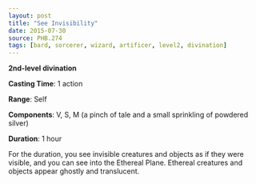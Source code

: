 ```yaml
---
layout: post
title: "See Invisibility"
date: 2015-07-30
source: PHB.274
tags: [bard, sorcerer, wizard, artificer, level2, divination]
---
```


**2nd-level divination**

**Casting Time**: 1 action

**Range**: Self

**Components**: V, S, M (a pinch of tale and a small sprinkling of powdered silver)

**Duration**: 1 hour

For the duration, you see invisible creatures and objects as if they were visible, and you can see into the Ethereal Plane. Ethereal creatures and objects appear ghostly and translucent.
